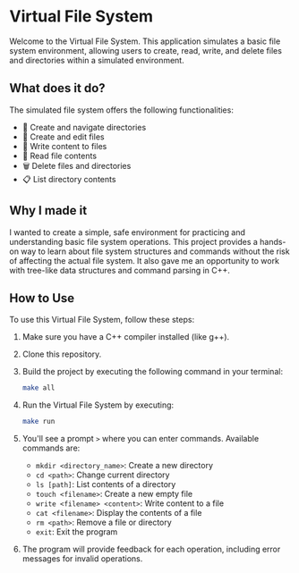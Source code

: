 # Virtual File System

Welcome to the Virtual File System. This application simulates a basic file system environment, allowing users to create, read, write, and delete files and directories within a simulated environment.

## What does it do?

The simulated file system offers the following functionalities:

- 📁 Create and navigate directories
- 📄 Create and edit files
- 📝 Write content to files
- 📖 Read file contents
- 🗑️ Delete files and directories
- 📋 List directory contents

## Why I made it

I wanted to create a simple, safe environment for practicing and understanding basic file system operations. This project provides a hands-on way to learn about file system structures and commands without the risk of affecting the actual file system. It also gave me an opportunity to work with tree-like data structures and command parsing in C++.

## How to Use

To use this Virtual File System, follow these steps:

1. Make sure you have a C++ compiler installed (like g++).
2. Clone this repository.
3. Build the project by executing the following command in your terminal:
   ```sh
   make all
   ```
4. Run the Virtual File System by executing:
   ```sh
   make run
   ```
5. You'll see a prompt `>` where you can enter commands. Available commands are:

   - `mkdir <directory_name>`: Create a new directory
   - `cd <path>`: Change current directory
   - `ls [path]`: List contents of a directory
   - `touch <filename>`: Create a new empty file
   - `write <filename> <content>`: Write content to a file
   - `cat <filename>`: Display the contents of a file
   - `rm <path>`: Remove a file or directory
   - `exit`: Exit the program

6. The program will provide feedback for each operation, including error messages for invalid operations.
